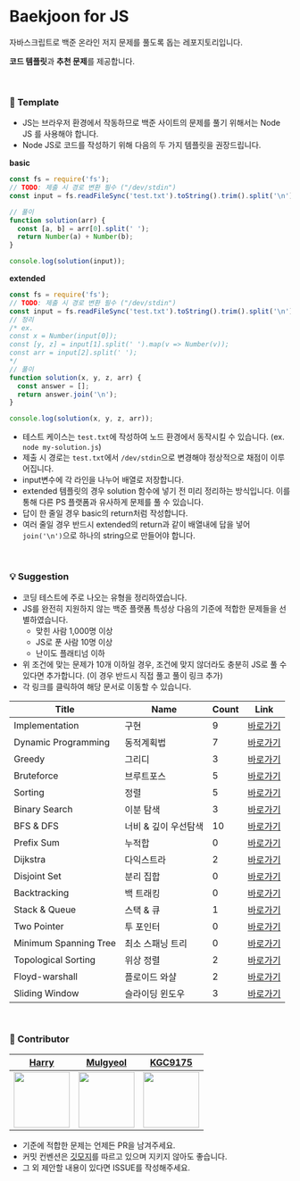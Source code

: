 # Baekjoon for JS

자바스크립트로 백준 온라인 저지 문제를 풀도록 돕는 레포지토리입니다.

**코드 템플릿**과 **추천 문제**를 제공합니다.

</br>

### 🔮 Template

- JS는 브라우저 환경에서 작동하므로 백준 사이트의 문제를 풀기 위해서는 Node JS 를 사용해야 합니다.
- Node JS로 코드를 작성하기 위해 다음의 두 가지 템플릿을 권장드립니다.

**basic**

```js
const fs = require('fs');
// TODO: 제출 시 경로 변환 필수 ("/dev/stdin")
const input = fs.readFileSync('test.txt').toString().trim().split('\n');

// 풀이
function solution(arr) {
  const [a, b] = arr[0].split(' ');
  return Number(a) + Number(b);
}

console.log(solution(input));
```

**extended**

```js
const fs = require('fs');
// TODO: 제출 시 경로 변환 필수 ("/dev/stdin")
const input = fs.readFileSync('test.txt').toString().trim().split('\n');
// 정리
/* ex.
const x = Number(input[0]);
const [y, z] = input[1].split(' ').map(v => Number(v));
const arr = input[2].split(' '); 
*/
// 풀이
function solution(x, y, z, arr) {
  const answer = [];
  return answer.join('\n');
}

console.log(solution(x, y, z, arr));
```

- 테스트 케이스는 `test.txt`에 작성하여 노드 환경에서 동작시킬 수 있습니다. (ex. `node my-solution.js`)
- 제출 시 경로는 `test.txt`에서 `/dev/stdin`으로 변경해야 정상적으로 채점이 이루어집니다.
- input변수에 각 라인을 나누어 배열로 저장합니다.
- extended 템플릿의 경우 solution 함수에 넣기 전 미리 정리하는 방식입니다. 이를 통해 다른 PS 플랫폼과 유사하게 문제를 풀 수 있습니다.
- 답이 한 줄일 경우 basic의 return처럼 작성합니다.
- 여러 줄일 경우 반드시 extended의 return과 같이 배열내에 답을 넣어 `join('\n')`으로 하나의 string으로 만들어야 합니다.

</br>

### 💡 Suggestion

- 코딩 테스트에 주로 나오는 유형을 정리하였습니다.
- JS를 완전히 지원하지 않는 백준 플랫폼 특성상 다음의 기준에 적합한 문제들을 선별하였습니다.
  - 맞힌 사람 1,000명 이상
  - JS로 푼 사람 10명 이상
  - 난이도 플래티넘 이하
- 위 조건에 맞는 문제가 10개 이하일 경우, 조건에 맞지 않더라도 충분히 JS로 풀 수 있다면 추가합니다. (이 경우 반드시 직접 풀고 풀이 링크 추가)
- 각 링크를 클릭하여 해당 문서로 이동할 수 있습니다.

| Title                 | Name                 | Count | Link                                                                                    |
| --------------------- | -------------------- | ----- | --------------------------------------------------------------------------------------- |
| Implementation        | 구현                 | 9     | [바로가기](https://github.com/haesoo9410/baekjoon-for-js/tree/main/Implementation)      |
| Dynamic Programming   | 동적계획법           | 7     | [바로가기](https://github.com/haesoo9410/baekjoon-for-js/tree/main/DynamicProgramming)  |
| Greedy                | 그리디               | 3     | [바로가기](https://github.com/haesoo9410/baekjoon-for-js/tree/main/Greedy)              |
| Bruteforce            | 브루트포스           | 5     | [바로가기](https://github.com/haesoo9410/baekjoon-for-js/tree/main/Bruteforce)          |
| Sorting               | 정렬                 | 5     | [바로가기](https://github.com/haesoo9410/baekjoon-for-js/tree/main/Sorting)             |
| Binary Search         | 이분 탐색            | 3     | [바로가기](https://github.com/haesoo9410/baekjoon-for-js/tree/main/BinarySearch)        |
| BFS & DFS             | 너비 & 깊이 우선탐색 | 10    | [바로가기](https://github.com/haesoo9410/baekjoon-for-js/tree/main/BFSDFS)              |
| Prefix Sum            | 누적합               | 0     | [바로가기](https://github.com/haesoo9410/baekjoon-for-js/tree/main/PrefixSum)           |
| Dijkstra              | 다익스트라           | 2     | [바로가기](https://github.com/haesoo9410/baekjoon-for-js/tree/main/Dijkstra)            |
| Disjoint Set          | 분리 집합            | 0     | [바로가기](https://github.com/haesoo9410/baekjoon-for-js/tree/main/DisjointSet)         |
| Backtracking          | 백 트래킹            | 0     | [바로가기](https://github.com/haesoo9410/baekjoon-for-js/tree/main/Backtracking)        |
| Stack & Queue         | 스택 & 큐            | 1     | [바로가기](https://github.com/haesoo9410/baekjoon-for-js/tree/main/StackQueue)          |
| Two Pointer           | 투 포인터            | 0     | [바로가기](https://github.com/haesoo9410/baekjoon-for-js/tree/main/TwoPointer)          |
| Minimum Spanning Tree | 최소 스패닝 트리     | 0     | [바로가기](https://github.com/haesoo9410/baekjoon-for-js/tree/main/MinimumSpanningTree) |
| Topological Sorting   | 위상 정렬            | 2     | [바로가기](https://github.com/haesoo9410/baekjoon-for-js/tree/main/TopologicalSorting)  |
| Floyd-warshall        | 플로이드 와샬        | 2     | [바로가기](https://github.com/haesoo9410/baekjoon-for-js/tree/main/FloydWarshall)       |
| Sliding Window        | 슬라이딩 윈도우      | 3     | [바로가기](https://github.com/haesoo9410/baekjoon-for-js/tree/main/SlidingWindow)       |

</br>

### 🐳 Contributor

|           [Harry](https://github.com/haesoo9410)           |         [Mulgyeol](https://github.com/Mulgyeol)          |          [KGC9175](https://github.com/KGC9175)          |
| :--------------------------------------------------------: | :------------------------------------------------------: | :-----------------------------------------------------: |
| <img src="https://github.com/haesoo9410.png" height="100"> | <img src="https://github.com/Mulgyeol.png" height="100"> | <img src="https://github.com/KGC9175.png" height="100"> |

- 기준에 적합한 문제는 언제든 PR을 남겨주세요.
- 커밋 컨벤션은 [깃모지](https://haesoo9410.tistory.com/301)를 따르고 있으며 지키지 않아도 좋습니다.
- 그 외 제안할 내용이 있다면 ISSUE를 작성해주세요.
